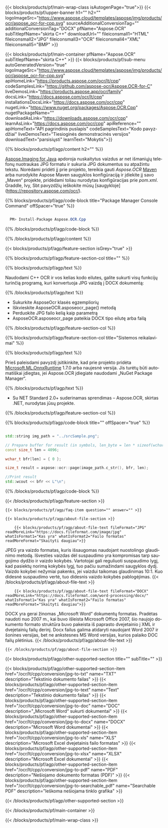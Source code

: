 ﻿---
title:  
weight: 3920
url: /lt/cpp/conversion/jpg-to-docx/ 
lang: lt
langdirlevel: 2
locales: ja,it,ru,de,es,fr,nl,id,lt,pl,pt,vi,tr,ko
description: Pavyzdinis kodas, skirtas Java konvertavimui iš JPG į DOCX. Naudokite API pavyzdinį kodą paketiniams JPG failams konvertuoti į DOCX bet kurioje žiniatinklio ar darbalaukio Java pagrįstoje programoje.
---

{{< blocks/products/pf/main-wrap-class isAutogenPage="true">}}
{{< blocks/products/pf/upper-banner h1="" h2="" logoImageSrc="https://www.aspose.cloud/templates/aspose/img/products/ocr/aspose_ocr-for-cpp.svg" sourceAdditionalConversionTag="" additionalConversionTag="DOCX" pfName="Aspose.OCR" subTitlepfName="skirta C++" downloadUrl="" fileiconsmall1="HTML" fileiconsmall2="JPG" fileiconsmall3="OCR" fileiconsmall4="XML" fileiconsmall5="BMP" >}}


{{< blocks/products/pf/main-container pfName="Aspose.OCR" subTitlepfName="skirta C++" >}}
{{< blocks/products/pf/sub-menu autoGeneratedVersion="true" logoImageSrc="https://www.aspose.cloud/templates/aspose/img/products/ocr/aspose_ocr-for-cpp.svg" apiHomeLink="https://products.aspose.com/ocr/lt/cpp" codeSamplesLink="https://github.com/aspose-ocr/Aspose.OCR-for-C" liveDemosLink="https://products.aspose.app/ocr/family" docsLink="https://docs.aspose.com/ocr/lt/cpp" installationsDocsLink="https://docs.aspose.com/ocr/cpp" nugetLink="https://www.nuget.org/packages/Aspose.OCR.Cpp" nugetPackageName="" downloadAsLink="https://downloads.aspose.com/ocr/cpp" learnAsLink="https://docs.aspose.com/ocr/cpp" apiReference="" apiHomeText="API pagrindinis puslapis" codeSamplesText="Kodo pavyzdžiai" liveDemosText="Tiesioginės demonstracinės versijos" downloadText="parsisiųsti" learnText="Mokytis">}}

{{% blocks/products/pf/agp/content h2="" %}}



[Aspose.Imaging for Java](https://products.aspose.com/imaging/java)
 apdoroja nuskaitytus vaizdus ar net išmaniųjų telefonų nuotraukas JPG formatu ir sukuria JPG dokumentus su atpažintu tekstu. Norėdami pridėti jį prie projekto, tereikia gauti *Aspose.OCR*
[Maven](https://repository.aspose.com/webapp/#/artifacts/browse/tree/General/repo/com/aspose/aspose-imaging) arba nurodykite Aspose Maven saugyklos konfigūraciją
ir įdiekite jį savo „Maven“ projekte, pridėdami toliau nurodytas konfigūracijas prie _pom.xml_. Graddle, Ivy, Sbt pavyzdžių ieškokite mūsų [saugykloje] (https://repository.aspose.com/ocr/).

{{% blocks/products/pf/agp/code-block title="Package Manager Console Command" offSpacer="true" %}}

```cs

  PM> Install-Package Aspose.OCR.Cpp

```

{{% /blocks/products/pf/agp/code-block %}}

{{% /blocks/products/pf/agp/content %}}

{{< blocks/products/pf/agp/feature-section isGrey="true" >}}

{{% blocks/products/pf/agp/feature-section-col title="" %}}

{{% blocks/products/pf/agp/text %}}

Naudodami C++ OCR ir vos kelias kodo eilutes, galite sukurti visų funkcijų turinčią programą, kuri konvertuoja JPG vaizdą į DOCX dokumentą:

{{% /blocks/products/pf/agp/text %}}

+ Sukurkite AsposeOcr klasės egzempliorių
+ Iškvieskite AsposeOCR.asposeocr_page() metodą
+ Perduokite JPG failo kelią kaip parametrą
+ AsposeOCR.asposeocr_page pateikia DOCX tipo eilutę arba failą

{{% /blocks/products/pf/agp/feature-section-col %}}

{{% blocks/products/pf/agp/feature-section-col title="Sistemos reikalavimai" %}}

{{% blocks/products/pf/agp/text %}}

Prieš paleisdami pavyzdį įsitikinkite, kad prie projekto pridėta [Microsoft.ML.OnnxRuntime](https://www.nuget.org/packages/Microsoft.ML.OnnxRuntime/) 1.7.0 arba naujesnė versija. Jis turėtų būti automatiškai įdiegtas, jei Aspose.OCR įdiegiate naudodami „NuGet Package Manager“.

{{% /blocks/products/pf/agp/text %}}

- Su NET Standard 2.0+ suderinamas sprendimas
– Aspose.OCR, skirtas .NET, nurodytas jūsų projekte.

{{% /blocks/products/pf/agp/feature-section-col %}}

{{% blocks/products/pf/agp/code-block title="" offSpacer="true" %}}

```cpp

std::string img_path = "../srcSample.png";

// Prepare buffer for result (in symbols, len_byte = len * sizeof(wchar_t))
const size_t len = 4096;

wchar_t bfr[len] = { 0 };

size_t result = aspose::ocr::page(image_path.c_str(), bfr, len);

//Print result
std::wcout << bfr << L"\n";

```

{{% /blocks/products/pf/agp/code-block %}}

{{< /blocks/products/pf/agp/feature-section >}}

    {{< blocks/products/pf/agp/faq-item question="" answer="" >}}

    {{< blocks/products/pf/agp/about-file-section >}}
       
        {{< blocks/products/pf/agp/about-file-text fileFormat="JPG" readMoreLink="https://docs.fileformat.com/image/jpg" whatIsFormat1="Kas yra" whatIsFormat2="Failo formatas" readMoreFormat="Skaityti daugiau">}}
JPEG yra vaizdo formatas, kuris išsaugomas naudojant nuostolingo glaudinimo metodą. Išvesties vaizdas dėl suspaudimo yra kompromisas tarp saugojimo dydžio ir vaizdo kokybės. Vartotojai gali reguliuoti suspaudimo lygį, kad pasiektų norimą kokybės lygį, tuo pačiu sumažindami saugyklos dydį. Vaizdo kokybei nežymiai pakenks, jei vaizdui taikomas glaudinimas 10:1. Kuo didesnė suspaudimo vertė, tuo didesnis vaizdo kokybės pablogėjimas.
        {{< /blocks/products/pf/agp/about-file-text >}}

        {{< blocks/products/pf/agp/about-file-text fileFormat="DOCX" readMoreLink="https://docs.fileformat.com/word-processing/docx/" whatIsFormat1="Kas yra" whatIsFormat2="Failo formatas" readMoreFormat="Skaityti daugiau">}}
DOCX yra gerai žinomas „Microsoft Word“ dokumentų formatas. Pradėtas naudoti nuo 2007 m., kai buvo išleista Microsoft Office 2007, šio naujojo dokumento formato struktūra buvo pakeista iš paprasto dvejetainio į XML ir dvejetainių failų derinį. Docx failus galima atidaryti naudojant Word 2007 ir šonines versijas, bet ne ankstesnes MS Word versijas, kurios palaiko DOC failų plėtinius.
        {{< /blocks/products/pf/agp/about-file-text >}}

    {{< /blocks/products/pf/agp/about-file-section >}}

<!-- aboutfile Ends -->

{{< blocks/products/pf/agp/other-supported-section title="" subTitle="" >}}

{{< blocks/products/pf/agp/other-supported-section-item href="/ocr/lt/cpp/conversion/jpg-to-txt" name="TXT" description="Tekstinio dokumento failas" >}}
{{< blocks/products/pf/agp/other-supported-section-item href="/ocr/lt/cpp/conversion/jpg-to-text" name="Text" description="Tekstinio dokumento failas" >}}
{{< blocks/products/pf/agp/other-supported-section-item href="/ocr/lt/cpp/conversion/jpg-to-doc" name="DOC" description="„Microsoft Word“ sukurti dokumentai" >}}
{{< blocks/products/pf/agp/other-supported-section-item href="/ocr/lt/cpp/conversion/jpg-to-docx" name="DOCX" description="Microsoft Word dokumentai" >}}
{{< blocks/products/pf/agp/other-supported-section-item href="/ocr/lt/cpp/conversion/jpg-to-xls" name="XLS" description="Microsoft Excel dvejetainis failo formatas" >}}
{{< blocks/products/pf/agp/other-supported-section-item href="/ocr/lt/cpp/conversion/jpg-to-xlsx" name="XLSX" description="Microsoft Excel dokumentai" >}}
{{< blocks/products/pf/agp/other-supported-section-item href="/ocr/lt/cpp/conversion/jpg-to-pdf" name="PDF" description="Nešiojamo dokumento formatas (PDF)" >}}
{{< blocks/products/pf/agp/other-supported-section-item href="/ocr/lt/cpp/conversion/jpg-to-searchable_pdf" name="Searchable PDF" description="Ieškoma nešiojama tinklo grafika" >}}

{{< /blocks/products/pf/agp/other-supported-section >}}

{{< /blocks/products/pf/main-container >}}
    
{{< /blocks/products/pf/main-wrap-class >}}

